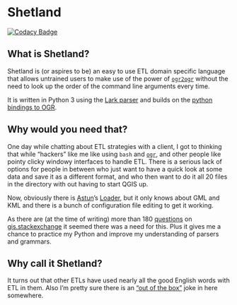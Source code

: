 # Shetland

[![Codacy Badge](https://api.codacy.com/project/badge/Grade/1726e839f24548b7b562b387a28dc8f6)](https://app.codacy.com/app/ianturton/shetland?utm_source=github.com&utm_medium=referral&utm_content=ianturton/shetland&utm_campaign=Badge_Grade_Settings)

## What is Shetland?

Shetland is (or aspires to be) an easy to use ETL domain specific language that
allows untrained users to make use of the power of
[`ogr2ogr`](https://gdal.org/ogr2ogr.html) without the need to look up the order
of the command line arguments every time. 

It is written in Python 3 using the [Lark
parser](https://github.com/lark-parser) and builds on the [python bindings to
OGR](https://gdal.org/python/).

## Why would you need that?

One day while chatting about ETL strategies with a client, I got to thinking
that while “hackers” like me like using `bash` and [`ogr`](https://gdal.org/),
and other people like pointy clicky windowy interfaces to handle ETL. There is
a serious lack of options for people in between who just want to have a quick
look at some data and save it as a different format, and who then want to do it
all 20 files in the directory with out having to start QGIS up.

Now, obviously there is [Astun](https://astuntechnology.com/)’s
[Loader](https://github.com/AstunTechnology/Loader), but it only knows about GML
and KML and there is a bunch of configuration file editing to get it working.

As there are (at the time of writing) more than 180
[questions](https://gis.stackexchange.com/questions/tagged/ogr) on
[gis.stackexchange](https://gis.stackexchange.com/) it seemed there was a need
for this. Plus it gives me a chance to practice my Python and improve my
understanding of parsers and grammars.

## Why call it Shetland?

It turns out that other ETLs have used nearly all the good English words with
ETL in them. Also I’m pretty sure there is an [“out of the
box”](https://www.bbc.co.uk/news/uk-scotland-scotland-politics-45733111) joke in
here somewhere.
